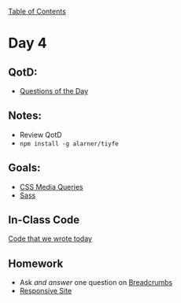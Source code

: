 [Table of Contents](/README.md)

# Day 4

## QotD:
* [Questions of the Day](http://www.classmarker.com/)

## Notes:
* Review QotD
* `npm install -g alarner/tiyfe`

## Goals:
* [CSS Media Queries](/units/css-media-queries)
* [Sass](http://sass-lang.com/guide)

## In-Class Code
[Code that we wrote today](/notes/day-04/code)

## Homework
* Ask *and answer* one question on [Breadcrumbs](http://tiy.breadcrumbsqa.com/)
* [Responsive Site](https://github.com/TIY-Austin-Front-End-Engineering/responsive-site)
<!-- This was too easy. You need to make it multiple pages for the more advanced students. About half of the class finished it up by Friday -->